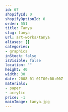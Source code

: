 ```yaml
---
id: 67
shopifyId: 0
shopifyOptionId: 0
order: 551
title: Tanya
slug: tanya
url: art-works/tanya
aliases: []
categories:
- graphics
inStock: false
isVisible: false
location: ""
height: 40
width: 30
date: 2008-01-01T00:00:00Z
materials:
- paper
- acrylic
price: -1
mainImage: tanya.jpg
---
```

